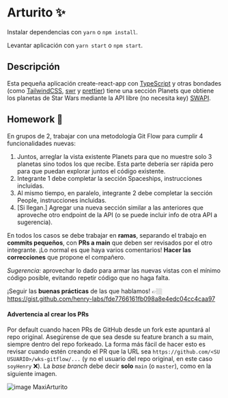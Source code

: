 # Arturito ✨

Instalar dependencias con `yarn` o `npm install`.

Levantar aplicación con `yarn start` o `npm start`.

## Descripción

Esta pequeña aplicación create-react-app con [TypeScript](https://typescriptlang.org) y otras bondades (como [TailwindCSS](https://tailwindcss.com), [swr](https://swr.vercel.app) y [prettier](https://prettier.io)) tiene una sección Planets que obtiene los planetas de Star Wars mediante la API libre (no necesita key) [SWAPI](https://www.swapi.it).

## Homework 👷

En grupos de 2, trabajar con una metodología Git Flow para cumplir 4 funcionalidades nuevas:

1. Juntos, arreglar la vista existente Planets para que no muestre solo 3 planetas sino todos los que recibe. Esta parte debería ser rápida pero para que puedan explorar juntos el código existente.
2. Integrante 1 debe completar la sección Spaceships, instrucciones incluidas.
3. Al mismo tiempo, en paralelo, integrante 2 debe completar la sección People, instrucciones incluidas.
4. [Si llegan.] Agregar una nueva sección similar a las anteriores que aproveche otro endpoint de la API (o se puede incluir info de otra API a sugerencia).

En todos los casos se debe trabajar en **ramas**, separando el trabajo en **commits pequeños**, con **PRs a main** que deben ser revisados por el otro integrante. ¡Lo normal es que haya varios comentarios! **Hacer las correcciones** que propone el compañero.


*Sugerencia:* aprovechar lo dado para armar las nuevas vistas con el mínimo código posible, evitando repetir código que no haga falta.

¡Seguir las **buenas prácticas** de las que hablamos! 👉🏼 https://gist.github.com/henry-labs/fde7766161fb098a8e4edc04cc4caa97


#### Advertencia al crear los PRs

Por default cuando hacen PRs de GitHub desde un fork este apuntará al repo original. Asegúrense de que sea desde su feature branch a su main, siempre dentro del repo forkeado. La forma más fácil de hacer esto es revisar cuando estén creando el PR que la URL sea `https://github.com/<SU USUARIO>/wks-gitflow/...` (y no el usuario del repo original, en este caso `soyHenry` ❌). La _base branch_ debe decir **solo** `main` (o `master`), como en la siguiente imagen.

![image](https://user-images.githubusercontent.com/14017665/128374474-bbc72f3f-1a0c-4a63-8185-7c0b6110e2ef.png)
MaxiArturito
